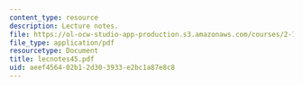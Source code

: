 ```yaml
---
content_type: resource
description: Lecture notes.
file: https://ol-ocw-studio-app-production.s3.amazonaws.com/courses/2-158j-computational-geometry-spring-2003/aeef456402b12d303933e2bc1a87e8c8_lecnotes45.pdf
file_type: application/pdf
resourcetype: Document
title: lecnotes45.pdf
uid: aeef4564-02b1-2d30-3933-e2bc1a87e8c8
---
```

